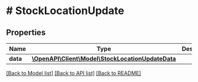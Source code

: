 # # StockLocationUpdate

## Properties

Name | Type | Description | Notes
------------ | ------------- | ------------- | -------------
**data** | [**\OpenAPI\Client\Model\StockLocationUpdateData**](StockLocationUpdateData.md) |  |

[[Back to Model list]](../../README.md#models) [[Back to API list]](../../README.md#endpoints) [[Back to README]](../../README.md)
